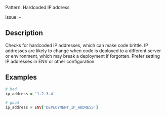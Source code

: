 Pattern: Hardcoded IP address

Issue: -

## Description

Checks for hardcoded IP addresses, which can make code
brittle. IP addresses are likely to change when code
is deployed to a different server or environment, which may break
a deployment if forgotten. Prefer setting IP addresses in ENV or
other configuration.

## Examples

```ruby
# bad
ip_address = '1.2.3.4'

# good
ip_address = ENV['DEPLOYMENT_IP_ADDRESS']
```